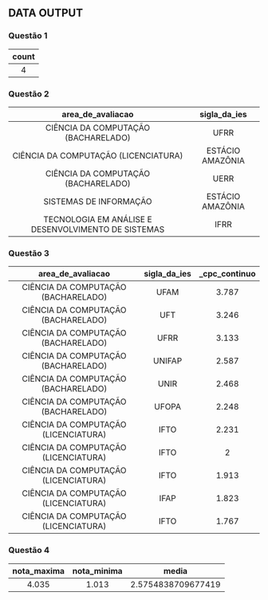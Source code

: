 ## DATA OUTPUT

### Questão 1

| count  |
| :----: |
|    4   |

### Questão 2

| area_de_avaliacao                                     | sigla_da_ies     |
| :---------------------------------------------------: | :--------------: |
| CIÊNCIA DA COMPUTAÇÃO (BACHARELADO)                   | UFRR             |
| CIÊNCIA DA COMPUTAÇÃO (LICENCIATURA)                  | ESTÁCIO AMAZÔNIA |
| CIÊNCIA DA COMPUTAÇÃO (BACHARELADO)                   | UERR             |
| SISTEMAS DE INFORMAÇÃO                                | ESTÁCIO AMAZÔNIA |
| TECNOLOGIA EM ANÁLISE E DESENVOLVIMENTO DE SISTEMAS   | IFRR             |

### Questão 3

|area_de_avaliacao                     | sigla_da_ies | _cpc_continuo |
| :----------------------------------: | :----------: | :-----------: |
| CIÊNCIA DA COMPUTAÇÃO (BACHARELADO)  | UFAM         | 3.787         | 
| CIÊNCIA DA COMPUTAÇÃO (BACHARELADO)  | UFT          | 3.246         | 
| CIÊNCIA DA COMPUTAÇÃO (BACHARELADO)  | UFRR         | 3.133         | 
| CIÊNCIA DA COMPUTAÇÃO (BACHARELADO)  | UNIFAP       | 2.587         | 
| CIÊNCIA DA COMPUTAÇÃO (BACHARELADO)  | UNIR         | 2.468         | 
| CIÊNCIA DA COMPUTAÇÃO (BACHARELADO)  | UFOPA        | 2.248         | 
| CIÊNCIA DA COMPUTAÇÃO (LICENCIATURA) | IFTO         | 2.231         | 
| CIÊNCIA DA COMPUTAÇÃO (LICENCIATURA) | IFTO         | 2             | 
| CIÊNCIA DA COMPUTAÇÃO (LICENCIATURA) | IFTO         | 1.913         | 
| CIÊNCIA DA COMPUTAÇÃO (LICENCIATURA) | IFAP         | 1.823         | 
| CIÊNCIA DA COMPUTAÇÃO (LICENCIATURA) | IFTO         | 1.767         | 

### Questão 4

| nota_maxima | nota_minima | media              |
| :---------: | :---------: | :----------------: |
| 4.035	      |  1.013	    | 2.5754838709677419 |
